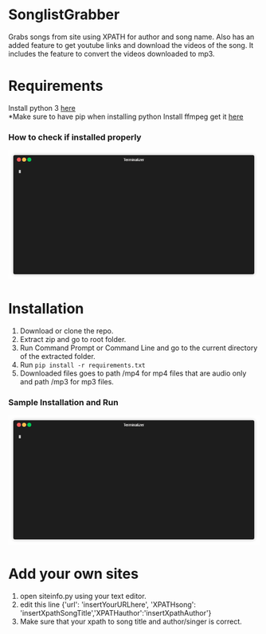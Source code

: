 # SonglistGrabber
Grabs songs from site using XPATH for author and song name. Also has an added feature to get youtube links and download the videos of the song. It includes the feature to convert the videos downloaded to mp3.

# Requirements
Install python 3 <a href='https://www.python.org/downloads/'> here</a><br>
*Make sure to have pip when installing python
Install ffmpeg get it <a href='https://ffmpeg.zeranoe.com/builds/'>here</a>
### How to check if installed properly
![Check Installation](https://github.com/0v3rt1m3/SonglistGrabber/blob/master/sample_runs/to_check_requirements.gif "Check Installation")
# Installation
1. Download or clone the repo.
2. Extract zip and go to root folder.
3. Run Command Prompt or Command Line and go to the current directory of the extracted folder.
4. Run `pip install -r requirements.txt`
5. Downloaded files goes to path /mp4 for mp4 files that are audio only and path /mp3 for mp3 files.

### Sample Installation and Run
![Sample Installation](https://github.com/0v3rt1m3/SonglistGrabber/blob/master/sample_runs/sample_install_and_run.gif "Sample Installation")
# Add your own sites
 1. open siteinfo.py using your text editor.
 2. edit this line {'url': 'insertYourURLhere', 'XPATHsong': 'insertXpathSongTitle','XPATHauthor':'insertXpathAuthor'}
 3. Make sure that your xpath to song title and author/singer is correct.
 
 
